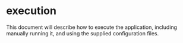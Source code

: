 
# execution

This document will describe how to execute the application, including manually running it, and using the supplied configuration files.

